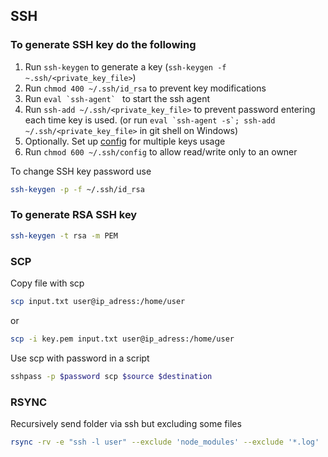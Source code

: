 ## SSH

### To generate SSH key do the following
1. Run `ssh-keygen` to generate a key (`ssh-keygen -f ~.ssh/<private_key_file>`)
1. Run `chmod 400 ~/.ssh/id_rsa` to prevent key modifications
1. Run ``eval `ssh-agent` `` to start the ssh agent
1. Run `ssh-add ~/.ssh/<private_key_file>` to prevent password entering each time key is used. (or run ``eval `ssh-agent -s`; ssh-add ~/.ssh/<private_key_file>`` in git shell on Windows)
1. Optionally. Set up [config](https://github.com/vitaliykobrin/useful-scripts/blob/master/configs/ssh-config.yml) for multiple keys usage
1. Run `chmod 600 ~/.ssh/config` to allow read/write only to an owner

To change SSH key password use
```bash
ssh-keygen -p -f ~/.ssh/id_rsa
```

### To generate RSA SSH key
```bash
ssh-keygen -t rsa -m PEM
```

### SCP
Copy file with scp
```bash
scp input.txt user@ip_adress:/home/user
```
or 
```bash
scp -i key.pem input.txt user@ip_adress:/home/user
```

Use scp with password in a script
```bash
sshpass -p $password scp $source $destination
```

### RSYNC
Recursively send folder via ssh but excluding some files
```bash
rsync -rv -e "ssh -l user" --exclude 'node_modules' --exclude '*.log' ./folder ip_adress:/home/user
```
